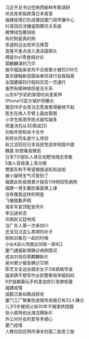 习近平总书记在陕西榆林考察调研  
优衣库老板跌落日本首富  
福建疫情已形成莆田厦门双传播中心  
抖音回应涉嫌盗取腾讯关系链  
微博钱包撒钱啦  
有的狗是真的狗  
赤道附近出现罕见降雪  
袁隆平差点进入游泳国家队  
傅首尔a1零食相对论  
郭麒麟演的乃华  
施华蔻因染发剂不合规累计被罚259万  
普京接触新冠感染者将进行自我隔离  
全国健康码行程码实现一页通行  
虽然有精神病但是没关系  
山东97岁奶奶穿搭时尚爱美甲  
iPhone13官方保护壳曝光  
莆田18岁女孩当志愿者累得躺地不起  
医生在病人手臂上画血管图  
小学生练雨字雨点越写越多  
把灌汤包从3D蒸成2D  
刘柏辛想和米卡合作  
和校长同名是什么体验  
赵立坚回应日本自民党选举频提中国  
魏晨 别想看我微信  
日军731部队人体实验靶场残忍至极  
5类人容易患上青光眼  
樊振东称不希望被接送机和追拍  
被小猫咪生气可爱到了  
福建此轮疫情累计报告139例阳性病例  
福建一男生戴防毒面罩上课  
没有像我这样的明星  
飞猪致歉声明  
海军军宣顶配宣传片  
李云迪状态  
巩俐赵又廷吻戏  
当广东人第一次来四川  
还没见过这么孝顺的孙子  
刚和对象在一起的时候  
小伙4进火场救出邻居一家6口  
厦门通报新增确诊病例情况  
成龙刘浩存郭麒麟新片  
泉州累计报告确诊12例  
陈艺文全运会跳水女子3米跳板夺金  
姐弟俩不想写作业到警察局举报妈妈  
9岁娃躺着玩手机患血栓引发肺栓塞  
福建疫情  
成毅沉香如屑战损妆  
厦门工厂聚集性疫情传染链已有32人确诊  
儿子5岁被拐父母30年不搬家终团圆  
张小斐特别出演沈腾新片  
外公对孙女的爱有多细心  
厦门疫情  
人教社回应网传课本封面二胎变三胎  
